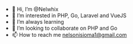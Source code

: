 - 👋 Hi, I’m @Nelwhix
- 👀 I’m interested in PHP, Go, Laravel and VueJS
- 🌱 I’m always learning
- 💞️ I’m looking to collaborate on PHP and Go
- 📫 How to reach me nelsonisioma1@gmail.com


